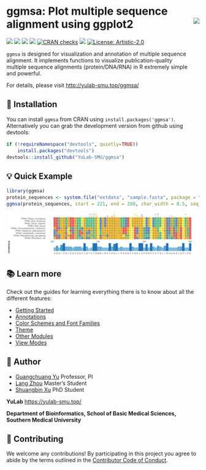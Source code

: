 
<!-- README.md is generated from README.Rmd. Please edit that file -->

# ggmsa: Plot multiple sequence alignment using ggplot2 <img src="man/figures/logo.png" height="140" align="right" />

[![](https://www.r-pkg.org/badges/version/ggmsa?color=blue)](https://cran.r-project.org/package=ggmsa)
[![](https://img.shields.io/badge/devel%20version-1.0.2-blue.svg)](https://github.com/YuLab-SMU/ggmsa)
[![](http://cranlogs.r-pkg.org/badges/grand-total/ggmsa?color=green)](https://cran.r-project.org/package=ggmsa)
[![](http://cranlogs.r-pkg.org/badges/last-month/ggmsa?color=green)](https://cran.r-project.org/package=ggmsa)
[![CRAN
checks](https://cranchecks.info/badges/summary/ggmsa)](https://cran.r-project.org/web/checks/check_results_ggmsa.html)
[![](https://img.shields.io/badge/lifecycle-experimental-orange.svg)](https://lifecycle.r-lib.org/articles/stages.html#experimental)
[![License:
Artistic-2.0](https://img.shields.io/badge/license-Artistic--2.0-blue.svg)](https://cran.r-project.org/web/licenses/Artistic-2.0)
<!-- badges: start -->
<!-- [![CRAN_Release_Badge](https://www.r-pkg.org/badges/version-ago/ggmsa)](https://cran.r-project.org/package=ggmsa)-->
<!-- [![CRAN_Download_Badge](https://cranlogs.r-pkg.org/badges/grand-total/ggmsa?color=green)](https://cran.r-project.org/package=ggmsa)-->
<!-- badges: end -->

`ggmsa` is designed for visualization and annotation of multiple
sequence alignment. It implements functions to visualize
publication-quality multiple sequence alignments (protein/DNA/RNA) in R
extremely simple and powerful.

For details, please visit <http://yulab-smu.top/ggmsa/>

## :hammer: Installation

You can install `ggmsa` from CRAN using `install.packages('ggmsa')`.
Alternatively you can grab the development version from github using
devtools:

``` r
if (!requireNamespace("devtools", quietly=TRUE))
    install.packages("devtools")
devtools::install_github("YuLab-SMU/ggmsa")
```

## :bulb: Quick Example

``` r
library(ggmsa)
protein_sequences <- system.file("extdata", "sample.fasta", package = "ggmsa")
ggmsa(protein_sequences, start = 221, end = 280, char_width = 0.5, seq_name = T) + geom_seqlogo() + geom_msaBar()
```

![](man/figures/REAMED-unnamed-chunk-5-1.png)<!-- -->

## :books: Learn more

Check out the guides for learning everything there is to know about all
the different features:

-   [Getting
    Started](https://yulab-smu.github.io/ggmsa/articles/ggmsa.html)
-   [Annotations](https://yulab-smu.github.io/ggmsa/articles/guides/Annotations.html)
-   [Color Schemes and Font
    Families](https://yulab-smu.github.io/ggmsa/articles/guides/Color_schemes_And_Font_Families.html)
-   [Theme](https://yulab-smu.github.io/ggmsa/articles/guides/guides/MSA_theme.html)
-   [Other
    Modules](https://yulab-smu.github.io/ggmsa/articles/guides/guides/Other_Modules.html)
-   [View
    Modes](https://yulab-smu.github.io/ggmsa/articles/guides/guides/View_modes.html)

## :runner: Author

-   [Guangchuang Yu](https://guangchuangyu.github.io) Professor, PI
-   [Lang Zhou](https://github.com/nyzhoulang) Master’s Student
-   [Shuangbin Xu](https://github.com/xiangpin) PhD Student

**YuLab** <https://yulab-smu.top/>

**Department of Bioinformatics, School of Basic Medical Sciences,
Southern Medical University**

## :sparkling_heart: Contributing

We welcome any contributions! By participating in this project you agree
to abide by the terms outlined in the [Contributor Code of
Conduct](http://yulab-smu.top/ggmsa/articles/CONDUCT.html).
